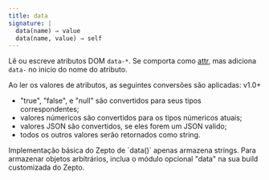 ```yaml
---
title: data
signature: |
  data(name) ⇒ value
  data(name, value) ⇒ self
---
```


Lê ou escreve atributos DOM `data-*`. Se comporta como [attr](#attr), mas
adiciona `data-` no inicio do nome do atributo.

Ao ler os valores de atributos, as seguintes conversões são aplicadas:
<span class=version>v1.0+</span>

* "true", "false", e "null" são convertidos para seus tipos correspondentes;
* valores númericos são convertidos para os tipos númericos atuais;
* valores JSON são convertidos, se eles forem um JSON valido;
* todos os outros valores serão retornados como string.

<p class=compat>
  Implementação básica do Zepto de `data()` apenas armazena strings.
  Para armazenar objetos arbitrários, inclua o módulo opcional "data"
  na sua build customizada do Zepto.
</p>

